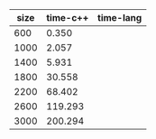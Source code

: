 | size |time-c++|time-lang|
|------|--------|---------|
|600   |0.350   ||
|1000  |2.057   ||
|1400  |5.931   ||
|1800  |30.558  ||
|2200  |68.402  ||
|2600  |119.293 ||
|3000  |200.294 ||
